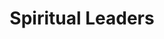 ---
title: Spiritual Leaders
heroQuote: Education is the most powerful weapon which you can use to change the world.
hero_Quote_Cite: Nelson Mandela
hero_image: /images/couple.webp
bookCover_image: /images/programs/PastorTrainingBook.webp
curriculumSprite_image: /images/sprites/sprite-churchLeaders.webp
id: 2
objective_markdown: >-
  Participants who completed this program will have gained invaluable skills to
  bring hope and transform the communities they serve with renewed
  responsibility.


  &nbsp;
motivation: >-
  Spiritual Leaders are not only leading at their places of worship, but also in
  their communities in general. Therefor, they must be trained to serve
  effectively as agents of change.
status: current
entrance: No academic qualification is required. Applicants must be recognized as leaders within their spiritual community. Applicants must be able to attend all classes, pay their tuition and train 10 other leaders.
delivery: Courses are presented face-to-face through a facilitation process in a small group format.
duration: This course consists of 37 subjects and will take 4 years to complete.
assessment: Assessment of learning is incorporated within the course material and therefore is done regularly and throughout the program. An examination for each course is required for Advanced Diploma students.
certification: The curriculum is designed to address wholistic leadership development to ensure community impact and transformation. It is therefore not an academic qualification. Advanced Diploma and Diploma levels are offered.
graduation: Students graduate after they have attended all classes, successfully completed all examinations, trained 10 other leaders and paid their tuition in full. Graduations take place at each local venue.
description_markdown: >-
  Spiritual Leaders are widespread throughout Africa and have great influence in
  their communities. Yet, they lack proper training and vision to effectively
  transform those communities. This program gives leaders the theoretical
  framework, but also the practical knowledge and skills to rise above their
  circumstances and bring systematic change to the communities they serve. This
  program is designed to address 3 main areas needed for transformation –
  personal and character development, leadership development and professional
  skills development.
curricula:
  - title: Advanced Leadership Issues 1
    objective: >-
      This course examines current trends in leadership today. Personal
      leadership development is emphasized.
    credits_number: 5
    days_number: 55
    sprite_selection_number: 1
    image_url: https://res.cloudinary.com/sonya-ninja/image/upload/c_thumb,w_300,h_300,g_custom,f_auto,q_auto/v1620890798/emit/images/spiritual/africanLeaderPlanning_pyuspz.jpg
  - title: Advanced Leadership Issues 2
    objective: >-
      We focus on the leader’s relationship with those whom he is leading, into
      developing healthy models of accountability and organizational
      relationships.
    credits_number: 10
    days_number: 55
    sprite_selection_number: 2
    image_url: https://res.cloudinary.com/sonya-ninja/image/upload/c_thumb,w_300,h_300,f_auto,q_auto/v1620901304/emit/images/spiritual/leadership-training_qalucr.webp
  - title: African Church History
    objective: >-
      This course gives an historical overview of the history and growth of the
      Gospel on the African continent.
    credits_number: 30
    days_number: 40
    sprite_selection_number: 3
    image_url: https://res.cloudinary.com/sonya-ninja/image/upload/c_thumb,w_300,h_300,f_auto,q_auto/v1620891088/emit/images/spiritual/handsInAir_euwyss.jpg
  - title: Animism
    objective: >-
      We provide an understanding of how animism has impacted African indigenous
      religion.
    credits_number: 12
    days_number: 40
    sprite_selection_number:
    image_url: https://res.cloudinary.com/sonya-ninja/image/upload/c_thumb,w_300,h_300,f_auto,q_auto/v1620896470/emit/images/spiritual/EMIT-animism-in-Africa_tsbgxu.jpg
  - title: Biblical Counselling
    objective: >-
      The course provides practical advice for numerous counseling topics, along
      with an overview of counseling practices and procedures.
    credits_number: 3
    days_number: 70
    sprite_selection_number: 4
    image_url: https://res.cloudinary.com/sonya-ninja/image/upload/c_thumb,w_300,h_300,f_auto,q_auto/v1620891428/emit/images/spiritual/pastorCounsellingWithBible_fu00bg.jpg
  - title: Biblical Doctrines
    objective: A thorough examination of such essential Biblical doctrines.
    credits_number: 14
    days_number: 61
    sprite_selection_number: 5
    image_url: https://res.cloudinary.com/sonya-ninja/image/upload/c_thumb,w_300,h_300,g_custom,f_auto,q_auto/v1620891434/emit/images/spiritual/PastorLeaderTeachingOnWhiteboard_y6c5oe.jpg
  - title: Biblical world view
    objective: >-
      This course examines how animism, polytheism, and secularism all
      contribute to societal worldviews. The course also sets forth a distinctly
      Biblical worldview.
    credits_number: 5
    days_number: 40
    sprite_selection_number: 6
    image_url: https://res.cloudinary.com/sonya-ninja/image/upload/c_thumb,w_300,h_300,f_auto,q_auto/v1620890799/emit/images/spiritual/littleBoyWithBible_gjd51c.jpg
  - title: Cell groups
    objective: >-
      aCell groups are vital to the growth of the church.  A distinctly African
      context for establishing cell groups in your church is
      presented.Perspiciatis omnis dolore, senectus omnis suscipit, consectetuer
      gravida, ut! Ultrices.
    credits_number: 5
    days_number: 55
    sprite_selection_number: 7
    image_url: https://res.cloudinary.com/sonya-ninja/image/upload/c_thumb,w_300,h_300,f_auto,q_auto/v1620891394/emit/images/spiritual/bibleGroup_idraw3.jpg
  - title: Children ministry
    objective: >-
      The course looks at practical issues, while at the same time maintaining
      age-appropriate strategies for children’s ministry.
    credits_number: 13
    days_number: 44
    sprite_selection_number: 8
    image_url: https://res.cloudinary.com/sonya-ninja/image/upload/c_thumb,w_300,h_300,f_auto,q_auto/v1620890756/emit/images/community/curiousChildren_mh4s4c.jpg
  - title: Church administration
    objective: >-
      The course provides practical, easy-to-use systems for church
      administration.
    credits_number: 28
    days_number: 60
    sprite_selection_number: 9
    image_url: https://res.cloudinary.com/sonya-ninja/image/upload/c_thumb,w_300,h_300,f_auto,g_custom,q_auto/v1620891937/emit/images/business/EMIT-business-leadership_apsxal.jpg
  - title: Church growth
    objective: >-
      We examine several of Christianity's contemporary experts in the study of
      Church Growth.
    credits_number: 13
    days_number: 60
    sprite_selection_number: 10
    image_url: https://res.cloudinary.com/sonya-ninja/image/upload/c_thumb,w_300,h_300,f_auto,g_custom,q_auto/v1620891406/emit/images/spiritual/cell-Groups_awsjxl.jpg
  - title: Church planting
    objective: The course examines contemporary church planting movements.
    credits_number: 20
    days_number: 55
    sprite_selection_number: 11
    image_url: https://res.cloudinary.com/sonya-ninja/image/upload/c_thumb,w_300,h_300,f_auto,g_custom,q_auto/v1620892136/emit/images/spiritual/EMIT-rural-church_fbtenl.jpg
  - title: Classical Discipleship
    objective: >-
      This course provides practical topics designed to bring the new or
      immature believer into a deeper, more fruitful relationship with Christ.
    credits_number: 10
    days_number: 55
    sprite_selection_number: 12
    image_url: https://res.cloudinary.com/sonya-ninja/image/upload/c_thumb,w_300,h_300,f_auto,q_auto/v1620897125/emit/images/community/EMIT-Africa-community-relationships_hcx4fx.jpg
  - title: Community Transformation
    objective: >-
      The course examines practical ways in which churches can make a positive
      and life-giving contribution into our communities and be ‘light’ in the
      world.
    credits_number: 17
    days_number: 65
    sprite_selection_number: 13
    image_url: https://res.cloudinary.com/sonya-ninja/image/upload/c_thumb,w_300,h_300,f_auto,q_auto/v1620890753/emit/images/community/happyVillageGirl_xcmuns.jpg
  - title: Developing a Healthy Church
    objective: >-
      The course strives to implement thoughtful and strategic change in
      ministry philosophy, strategies, and systems.
    credits_number: 17
    days_number: 40
    sprite_selection_number:
    image_url: https://res.cloudinary.com/sonya-ninja/image/upload/c_thumb,f_auto,h_300,q_auto,w_300/v1620912335/emit/images/spiritual/EMIT-church-choir_jp3guh.jpg
  - title: Effective Preaching
    objective: >-
      This course covers the preparation of the messenger, development of the
      message, and the delivery of the message.
    credits_number: 8
    days_number: 55
    sprite_selection_number:
    image_url: https://res.cloudinary.com/sonya-ninja/image/upload/c_thumb,w_300,h_300,f_auto,q_auto/v1620905598/emit/images/spiritual/preacher-EMIT-leadership-course_u3sq4k.jpg
  - title: Ethnic Reconciliation
    objective: >-
      We look at issues of race and ethnicity in different cultures and how to
      eliminate racial tensions and hostilities.
    credits_number: 6
    days_number: 55
    sprite_selection_number:
    image_url: https://res.cloudinary.com/sonya-ninja/image/upload/c_thumb,w_300,h_300,f_auto,q_auto/v1620894752/emit/images/community/handshake-EMIT-reconciliation-leadership_a4knkz.jpg
  - title: HIV/AIDS
    objective: >-
      This course provides an overview of what causes HIV/Aids, how it is
      spread, and how we can provide moral direction and compassionate care.
    credits_number: 4
    days_number: 35
    sprite_selection_number:
    image_url: https://res.cloudinary.com/sonya-ninja/image/upload/c_thumb,w_300,h_300,f_auto,g_custom,q_auto/v1620882046/emit/images/health/doctorLady_mxar0z.webp
  - title: How to Interpret the Bible 1
    objective: >-
      We do a Biblical survey of the Scriptures and cover basic tools of
      Biblical interpretation, “Observation, Interpretation, and Application.”
    credits_number: 9
    days_number: 60
    sprite_selection_number:
    image_url: https://res.cloudinary.com/sonya-ninja/image/upload/c_thumb,w_300,h_300,f_auto,q_auto/v1620891414/emit/images/spiritual/church-group-reading-bibles_it8gxo.jpg
  - title: How to Interpret the Bible 2
    objective: >-
      This course examines the Old Testament, looking at both chronological
      divisions and genre distinctions such as narrative, poetry, prophetic
      portions of Scripture.
    credits_number: 31
    days_number: 70
    sprite_selection_number:
    image_url: https://res.cloudinary.com/sonya-ninja/image/upload/c_thumb,w_300,h_300,f_auto,q_auto/v1620891422/emit/images/spiritual/leader-emit-student-learning_bjk6hm.jpg
  - title: How to Interpret the Bible 3
    objective: >-
      We examine the New Testament, both historically and by thematic and genre
      divisions.  Emphasis is upon how to interpret and apply different types of
      New Testament Scriptures.
    credits_number: 25
    days_number: 75
    sprite_selection_number:
    image_url: https://res.cloudinary.com/sonya-ninja/image/upload/c_thumb,w_300,h_300,f_auto,g_custom,q_auto/v1620890799/emit/images/spiritual/manReading_iwqwce.jpg
  - title: Interpersonal Relationships/ Conflict Resolution
    objective: >-
      This course provides a reproducible model for developing and fostering
      healthy interpersonal relationships.  We provide a model for resolving the
      conflict in ways that maintains relationships.
    credits_number: 16
    days_number: 55
    sprite_selection_number:
    image_url: https://res.cloudinary.com/sonya-ninja/image/upload/c_thumb,w_300,h_300,f_auto,q_auto/v1620896764/emit/images/spiritual/EMIT-leadership-teaching_polekc.jpg
  - title: Islam
    objective: This course provides a thorough look at practical ways to understand Islam
    credits_number: 8
    days_number: 50
    sprite_selection_number:
    image_url: https://res.cloudinary.com/sonya-ninja/image/upload/c_thumb,w_300,h_300,f_auto,q_auto/v1620895841/emit/images/spiritual/EMIT-spiritual-leadership_wyn66m.jpg
  - title: Kingdom of God
    objective: >-
      This course examines the Biblical understanding of the Kingdom and how it
      provides us with an understanding of all that we do for Christ
    credits_number: 4
    days_number: 40
    sprite_selection_number:
    image_url: https://res.cloudinary.com/sonya-ninja/image/upload/c_thumb,f_auto,q_auto,w_300/v1620915665/emit/images/family/EMIT-kingdom-of-heaven_yl5ww9.jpg
  - title: 'Law, Grace & Righteousness'
    objective: >-
      A thorough theological and practical understanding of Paul’s epistle to
      the Galatians, written in response to the “Judaizers” who were a
      legalistic first century sect, and its contemporary implications, are
      covered.
    credits_number: 6
    days_number: 35
    sprite_selection_number:
    image_url: https://res.cloudinary.com/sonya-ninja/image/upload/c_thumb,w_300,h_300,f_auto,q_auto/v1620890800/emit/images/spiritual/ElderLearning_ujs6wf.jpg
  - title: Leadership Ethics
    objective: >-
      This bold course addresses the issues of money, sex and power in the life
      of leaders candidly and Biblically.
    credits_number: 12
    days_number: 50
    sprite_selection_number:
    image_url: https://res.cloudinary.com/sonya-ninja/image/upload/c_thumb,f_auto,h_300,q_auto,w_300/v1620914062/emit/images/spiritual/EMIT-leadership-ethics_xrmxtc.jpg
  - title: Marriage & Family
    objective: >-
      The course examines the Old and New Testament teachings regarding marriage
      as well as sexuality, children, divorce, and remarriage.
    credits_number: 24
    days_number: 70
    sprite_selection_number:
    image_url: https://res.cloudinary.com/sonya-ninja/image/upload/c_thumb,w_300,h_300,f_auto,g_custom,q_auto/v1620892873/emit/images/spiritual/EMIT-pastoral-leadership-family_c49fno.jpg
  - title: Mentoring
    objective: >-
      This course examines Biblical and practical ways to establish healthy and
      productive mentoring relationships.
    credits_number: 14
    days_number: 55
    sprite_selection_number:
    image_url: https://res.cloudinary.com/sonya-ninja/image/upload/c_thumb,w_300,h_300,f_auto,q_auto/v1620901798/emit/images/spiritual/Youth-Ministry-EMIT_ifw08t.jpg
  - title: Mission of the Church
    objective: >-
      Along with a theological understanding of ‘mission,’ the course covers
      strategies to do cross-cultural ministry.
    credits_number: 18
    days_number: 40
    sprite_selection_number:
    image_url: https://res.cloudinary.com/sonya-ninja/image/upload/c_thumb,f_auto,h_300,q_auto,w_300/v1620913360/emit/images/spiritual/EMIT-pastoral-leadership_ngz5n2.jpg
  - title: Prayer
    objective: >-
      This course examines both the Biblical teachings regarding prayer and
      Biblical examples of prayer.
    credits_number: 16
    days_number: 50
    sprite_selection_number:
    image_url: https://res.cloudinary.com/sonya-ninja/image/upload/c_thumb,w_300,h_300,f_auto,q_auto/v1620899399/emit/images/spiritual/EMIT-leader-praying_k4xwtn.jpg
  - title: Purpose Driven Church
    objective: >-
      This course helps us to understand the Biblical purpose of the Church.
      (Based on book by Rick Warren)
    credits_number: 10
    days_number: 50
    sprite_selection_number:
    image_url: https://res.cloudinary.com/sonya-ninja/image/upload/c_thumb,f_auto,h_300,q_auto,w_300/v1620981617/emit/images/spiritual/EMIT-purposeful-church_alozxi.jpg
  - title: Youth Ministry
    objective: >-
      The course covers many strategic and practical aspects of establishing an
      effective church youth ministry.
    credits_number: 14
    days_number: 55
    sprite_selection_number:
    image_url: https://res.cloudinary.com/sonya-ninja/image/upload/c_thumb,f_auto,h_300,q_auto,w_300/v1620909538/emit/images/youth/trainingMaterial_xpo2ee.jpg
  - title: Spiritual Leadership 1
    objective: >-
      We focus on the personal development of a leader – the preparation and
      development of a leader’s vision and an understanding of critical
      thinking.
    credits_number: 12
    days_number: 55
    sprite_selection_number:
    image_url: https://res.cloudinary.com/sonya-ninja/image/upload/c_thumb,w_300,h_300,f_auto,g_custom,q_auto/v1620893811/emit/images/business/Guy_in_Resturant_j69eln.jpg
  - title: Spiritual Leadership 2
    objective: >-
      The course looks at Biblical and practical aspects of the goals of a
      leader, decision-making, and the pitfalls of being a Christian leader.
    credits_number: 32
    days_number: 70
    sprite_selection_number:
    image_url: https://res.cloudinary.com/sonya-ninja/image/upload/c_thumb,f_auto,g_east,h_300,q_auto,w_300/v1620983539/emit/images/spiritual/EMIT-leadership-program-spiritual_uwlwnk.jpg
  - title: Spiritual Warfare
    objective: >-
      This course is a Biblical examination of Satan’s activity on the earth,
      and the believer’s authority.
    credits_number: 23
    days_number: 55
    sprite_selection_number:
    image_url: https://res.cloudinary.com/sonya-ninja/image/upload/c_thumb,f_auto,h_300,q_auto,w_300/v1620914543/emit/images/spiritual/EMIT-spiritual-warfare_umugai.jpg
  - title: The Church
    objective: >-
      The local church is the “manifold wisdom of God,” and is described as the
      Bride of Christ. The course examines the Old Testament and New Testament
      understanding of the people of God.
    credits_number: 20
    days_number: 55
    sprite_selection_number:
    image_url: https://image.shutterstock.com/image-photo/groom-put-on-wedding-ring-600w-715461988.jpg
  - title: Worship
    objective: >-
      This course examines a Biblical theology for worship, and also looks at
      how the Church can be taught and encouraged by a Biblical perspective on
      worship.
    credits_number: 14
    days_number: 40
    sprite_selection_number:
    image_url: https://res.cloudinary.com/sonya-ninja/image/upload/c_thumb,w_300,h_300,f_auto,q_auto/v1620891439/emit/images/spiritual/worship-435108_1920_yh3r6v.jpg
---